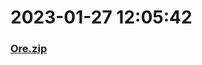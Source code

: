 # 2023-01-27 12:05:42

### [Ore.zip](https://raw.githubusercontent.com/Sam5440/Genshin_Impact_Teleport_Files/main/Genshin_Impact_Teleport/ManualOptimizationPoint/%5BOld%5DTeleportsALL%28Version_2.8%29/Chinese/Locs/Resources%20pt.2/Ore.zip)

